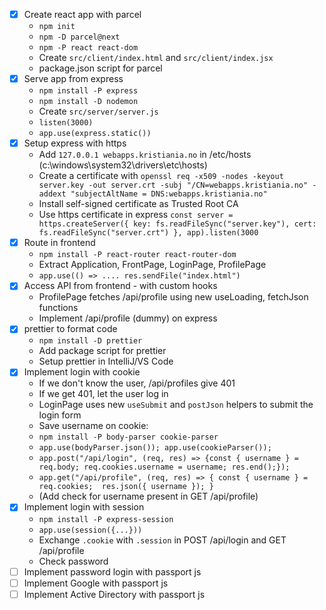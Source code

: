 

* [x] Create react app with parcel
  * `npm init`
  * `npm -D parcel@next`
  * `npm -P react react-dom`
  * Create `src/client/index.html` and `src/client/index.jsx`
  * package.json script for parcel
* [x] Serve app from express
  * `npm install -P express`
  * `npm install -D nodemon`
  * Create `src/server/server.js`
  * `listen(3000)`
  * `app.use(express.static())`
* [x] Setup express with https
  * Add `127.0.0.1 webapps.kristiania.no` in /etc/hosts (c:\windows\system32\drivers\etc\hosts)
  * Create a certificate with `openssl req -x509 -nodes -keyout server.key -out server.crt -subj "/CN=webapps.kristiania.no" -addext "subjectAltName = DNS:webapps.kristiania.no"`
  * Install self-signed certificate as Trusted Root CA
  * Use https certificate in express `const server = https.createServer({ key: fs.readFileSync("server.key"), cert: fs.readFileSync("server.crt") }, app).listen(3000`
* [x] Route in frontend
  * `npm install -P react-router react-router-dom`
  * Extract Application, FrontPage, LoginPage, ProfilePage
  * `app.use(() => .... res.sendFile("index.html")`
* [x] Access API from frontend - with custom hooks
  * ProfilePage fetches /api/profile using new useLoading, fetchJson functions
  * Implement /api/profile (dummy) on express
* [x] prettier to format code
  * `npm install -D prettier`
  * Add package script for prettier
  * Setup prettier in IntelliJ/VS Code
* [x] Implement login with cookie
  * If we don't know the user, /api/profiles give 401
  * If we get 401, let the user log in
  * LoginPage uses new `useSubmit` and `postJson` helpers to submit the login form
  * Save username on cookie:
  * `npm install -P body-parser cookie-parser`
  * `app.use(bodyParser.json()); app.use(cookieParser());`
  * `app.post("/api/login", (req, res) => {const { username } = req.body; req.cookies.username = username; res.end();});`
  * `app.get("/api/profile", (req, res) => { const { username } = req.cookies;  res.json({ username }); }`
  * (Add check for username present in GET /api/profile)
* [x] Implement login with session
  * `npm install -P express-session`
  * `app.use(session({...}))`
  * Exchange `.cookie` with `.session` in POST /api/login and GET /api/profile
  * Check password
* [ ] Implement password login with passport js
* [ ] Implement Google with passport js
* [ ] Implement Active Directory with passport js
